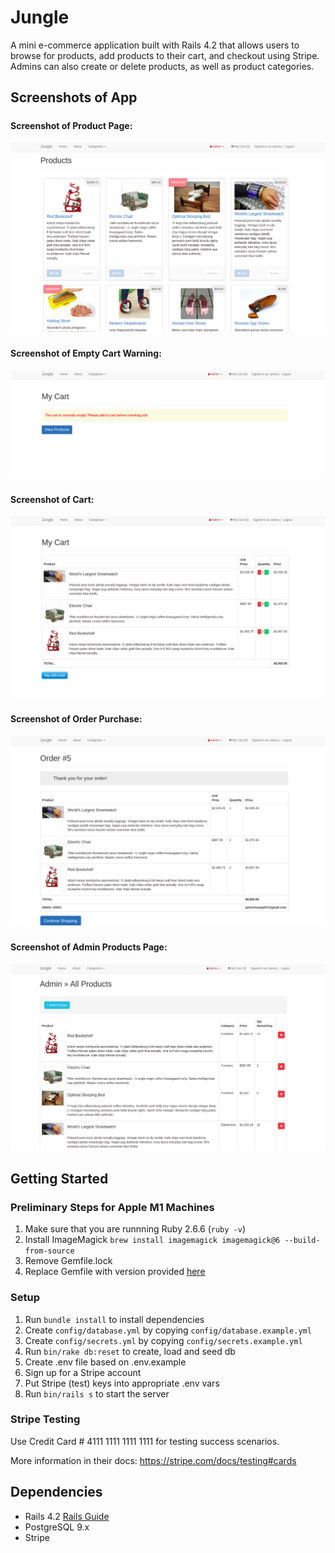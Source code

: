 # Jungle

A mini e-commerce application built with Rails 4.2 that allows users to browse for products, add products to their cart, and checkout using Stripe. Admins can also create or delete products, as well as product categories.


## Screenshots of App

##### <h4>Screenshot of Product Page: </h4>

!["Screenshot of Product Page"](https://github.com/jameshuang98/jungle-rails/blob/master/app/assets/images/products_page.png?raw=true)

##### <h4>Screenshot of Empty Cart Warning: </h4>

!["Screenshot of Empty Cart Warning"](https://github.com/jameshuang98/jungle-rails/blob/master/app/assets/images/empty_cart.png?raw=true)

##### <h4>Screenshot of Cart: </h4>

!["Screenshot of Cart"](https://github.com/jameshuang98/jungle-rails/blob/master/app/assets/images/cart.png?raw=true)

##### <h4>Screenshot of Order Purchase: </h4>

!["Screenshot of Order Purchase"](https://github.com/jameshuang98/jungle-rails/blob/master/app/assets/images/order_details.png?raw=true)

##### <h4>Screenshot of Admin Products Page: </h4>

!["Screenshot of Admin Products Page"](https://github.com/jameshuang98/jungle-rails/blob/master/app/assets/images/admin_products.png?raw=true)<br>


## Getting Started

### Preliminary Steps for Apple M1 Machines

1. Make sure that you are runnning Ruby 2.6.6 (`ruby -v`)
1. Install ImageMagick `brew install imagemagick imagemagick@6 --build-from-source`
2. Remove Gemfile.lock
3. Replace Gemfile with version provided [here](https://gist.githubusercontent.com/FrancisBourgouin/831795ae12c4704687a0c2496d91a727/raw/ce8e2104f725f43e56650d404169c7b11c33a5c5/Gemfile)


### Setup

1. Run `bundle install` to install dependencies
2. Create `config/database.yml` by copying `config/database.example.yml`
3. Create `config/secrets.yml` by copying `config/secrets.example.yml`
4. Run `bin/rake db:reset` to create, load and seed db
5. Create .env file based on .env.example
6. Sign up for a Stripe account
7. Put Stripe (test) keys into appropriate .env vars
8. Run `bin/rails s` to start the server

### Stripe Testing

Use Credit Card # 4111 1111 1111 1111 for testing success scenarios.

More information in their docs: <https://stripe.com/docs/testing#cards>

## Dependencies

* Rails 4.2 [Rails Guide](http://guides.rubyonrails.org/v4.2/)
* PostgreSQL 9.x
* Stripe
